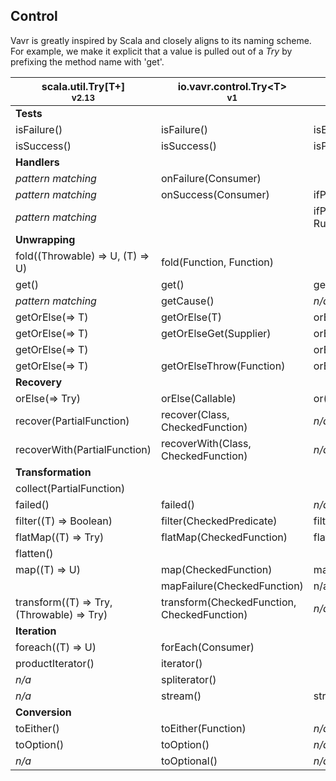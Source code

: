 ## Control

Vavr is greatly inspired by Scala and closely aligns to its naming scheme. For example, we make it explicit that a value is pulled out of a _Try_ by prefixing the method name with 'get'.

| scala.util.Try\[T+]<br><small>v2.13</small> | io.vavr.control.Try\<T><br><small>v1</small> | java.util.Optional\<T><br><small>v11</small> |
| --- | --- | --- |
| **Tests** | | |
| isFailure() | isFailure() | isEmpty() |
| isSuccess() | isSuccess() | isPresent() |
| **Handlers** | | |
| _pattern matching_ | onFailure(Consumer) | |
| _pattern matching_ | onSuccess(Consumer) | ifPresent(Consumer) |
| _pattern matching_ | | ifPresentOrElse(Consumer, Runnable) |
| **Unwrapping** | | |
| fold((Throwable) => U, (T) ⇒ U) | fold(Function, Function) | |
| get() | get() | get() |
| _pattern matching_ | getCause() | _n/a_ |
| getOrElse(=> T) | getOrElse(T) | orElse(T) |
| getOrElse(=> T) | getOrElseGet(Supplier) | orElseGet(Supplier) |
| getOrElse(=> T) | | orElseThrow() |
| getOrElse(=> T) | getOrElseThrow(Function) | orElseThrow(Supplier) |
| **Recovery** | | |
| orElse(=> Try) | orElse(Callable) | or(Supplier) |
| recover(PartialFunction) | recover(Class, CheckedFunction) | _n/a_ |
| recoverWith(PartialFunction) | recoverWith(Class, CheckedFunction) | _n/a_ |
| **Transformation** | | |
| collect(PartialFunction) | | |
| failed() | failed() | _n/a_ |
| filter((T) => Boolean) | filter(CheckedPredicate) | filter(Predicate) |
| flatMap((T) => Try) | flatMap(CheckedFunction) | flatMap(Function) |
| flatten() | | |
| map((T) => U) | map(CheckedFunction) | map(Function) |
| | mapFailure(CheckedFunction) | n/a |
| transform((T) => Try, (Throwable) => Try) | transform(CheckedFunction, CheckedFunction) | _n/a_ |
| **Iteration** | | |
| foreach((T) ⇒ U) | forEach​(Consumer) | |
| productIterator() | iterator() | |
| _n/a_ | spliterator() | |
| _n/a_ | stream() | stream() |
| **Conversion** | | |
| toEither() | toEither(Function) | _n/a_ |
| toOption() | toOption() | _n/a_ |
| _n/a_ | toOptional() | _n/a_ |
